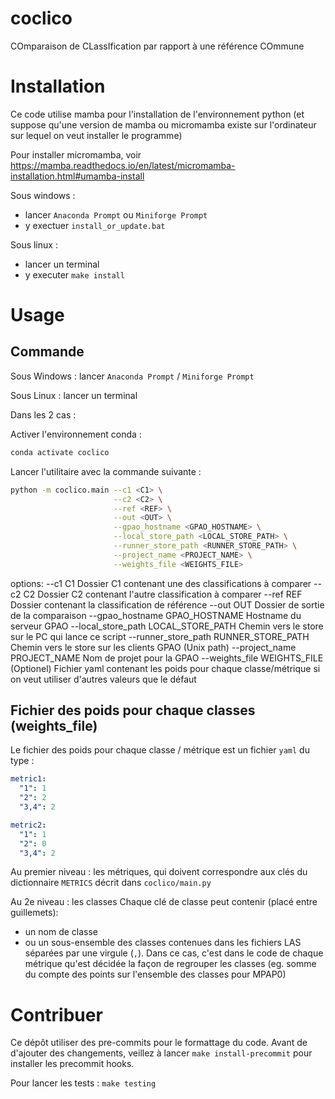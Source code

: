 # coclico

COmparaison de CLassIfication par rapport à une référence COmmune

# Installation

Ce code utilise mamba pour l'installation de l'environnement python (et suppose qu'une version de mamba ou micromamba
existe sur l'ordinateur sur lequel on veut installer le programme)

Pour installer micromamba, voir https://mamba.readthedocs.io/en/latest/micromamba-installation.html#umamba-install

Sous windows :
* lancer `Anaconda Prompt` ou `Miniforge Prompt`
* y exectuer `install_or_update.bat`

Sous linux :
* lancer un terminal
* y executer `make install`

# Usage

## Commande

Sous Windows : lancer `Anaconda Prompt` / `Miniforge Prompt`

Sous Linux : lancer un terminal

Dans les 2 cas :

Activer l'environnement conda :
```bash
conda activate coclico
```

Lancer l'utilitaire avec la commande suivante :

```bash
python -m coclico.main --c1 <C1> \
                       --c2 <C2> \
                       --ref <REF> \
                       --out <OUT> \
                       --gpao_hostname <GPAO_HOSTNAME> \
                       --local_store_path <LOCAL_STORE_PATH> \
                       --runner_store_path <RUNNER_STORE_PATH> \
                       --project_name <PROJECT_NAME> \
                       --weights_file <WEIGHTS_FILE>
```

options:
  --c1 C1               Dossier C1 contenant une des classifications à comparer
  --c2 C2               Dossier C2 contenant l'autre classification à comparer
  --ref REF             Dossier contenant la classification de référence
  --out OUT             Dossier de sortie de la comparaison
  --gpao_hostname GPAO_HOSTNAME
                        Hostname du serveur GPAO
  --local_store_path LOCAL_STORE_PATH
                        Chemin vers le store sur le PC qui lance ce script
  --runner_store_path RUNNER_STORE_PATH
                        Chemin vers le store sur les clients GPAO (Unix path)
  --project_name PROJECT_NAME
                        Nom de projet pour la GPAO
  --weights_file WEIGHTS_FILE
                        (Optionel) Fichier yaml contenant les poids pour chaque classe/métrique si on veut utiliser d'autres valeurs que le défaut

## Fichier des poids pour chaque classes (weights_file)

Le fichier des poids pour chaque classe / métrique est un fichier `yaml` du type :

```yaml
metric1:
  "1": 1
  "2": 2
  "3,4": 2

metric2:
  "1": 1
  "2": 0
  "3,4": 2
```

Au premier niveau : les métriques, qui doivent correspondre aux clés du dictionnaire `METRICS`
décrit dans `coclico/main.py`

Au 2e niveau : les classes
Chaque clé de classe peut contenir (placé entre guillemets):
* un nom de classe
* ou un sous-ensemble des classes contenues dans les fichiers LAS séparées par une virgule (`,`).
Dans ce cas, c'est dans le code de chaque métrique qu'est décidée la façon de regrouper les classes
(eg. somme du compte des points sur l'ensemble des classes pour MPAP0)

# Contribuer

Ce dépôt utiliser des pre-commits pour le formattage du code.
Avant de d'ajouter des changements, veillez à lancer `make install-precommit` pour installer les precommit hooks.

Pour lancer les tests : `make testing`